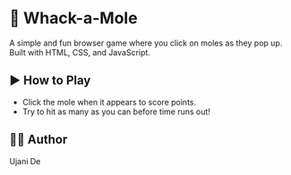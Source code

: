 # 🎯 Whack-a-Mole

A simple and fun browser game where you click on moles as they pop up. Built with HTML, CSS, and JavaScript.

## ▶️ How to Play
- Click the mole when it appears to score points.
- Try to hit as many as you can before time runs out!

## 👩‍💻 Author
Ujani De
